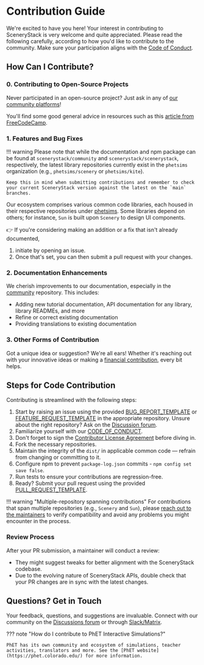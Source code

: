 # Contribution Guide

We're excited to have you here! Your interest in contributing to SceneryStack is very welcome and quite appreciated. Please read the following carefully, according to how you'd like to contribute to the community. Make sure your participation aligns with the [Code of Conduct](CODE_OF_CONDUCT.md).

## How Can I Contribute?

### 0. Contributing to Open-Source Projects

Never participated in an open-source project? Just ask in any of [our community platforms](join.md)!

You'll find some good general advice in resources such as this [article from FreeCodeCamp](https://www.freecodecamp.org/news/how-to-contribute-to-open-source/).

### 1. Features and Bug Fixes

!!! warning
    Please note that while the documentation and npm package can be found at `scenerystack/community` and `scenerystack/scenerystack`, respectively, the latest library repositories currently exist in the `phetsims` organization (e.g., `phetsims/scenery` or `phetsims/kite`).

    Keep this in mind when submitting contributions and remember to check your current SceneryStack version against the latest on the `main` branches.

Our ecosystem comprises various common code libraries, each housed in their respective repositories under [phetsims](https://github.com/orgs/phetsims/repositories?q=topic%3Ascenerystack+sort%3Aname-asc). Some libraries depend on others; for instance, `Sun` is built upon `Scenery` to design UI components.

👉 If you're considering making an addition or a fix that isn't already documented,

1. initiate by opening an issue.
2. Once that's set, you can then submit a pull request with your changes.

### 2. Documentation Enhancements

We cherish improvements to our documentation, especially in the [community](https://github.com/scenerystack/community) repository. This includes:

- Adding new tutorial documentation, API documentation for any library, library READMEs, and more
- Refine or correct existing documentation
- Providing translations to existing documentation

### 3. Other Forms of Contribution

Got a unique idea or suggestion? We're all ears! Whether it's reaching out with your innovative ideas or making a [financial contribution](https://donatenow.networkforgood.org/scenerystack), every bit helps.

## Steps for Code Contribution

Contributing is streamlined with the following steps:

1. Start by raising an issue using the provided [BUG_REPORT_TEMPLATE](BUG_REPORT_TEMPLATE.md) or [FEATURE_REQUEST_TEMPLATE](FEATURE_REQUEST_TEMPLATE.md) in the appropriate repository. Unsure about the right repository? Ask on the [Discussion forum](https://github.com/orgs/scenerystack/discussions).
2. Familiarize yourself with our [CODE_OF_CONDUCT](CODE_OF_CONDUCT.md).
3. Don't forget to sign the [Contributor License Agreement](CLA.md) before diving in.
4. Fork the necessary repositories.
5. Maintain the integrity of the `dist/` in applicable common code — refrain from changing or committing to it.
6. Configure npm to prevent `package-log.json` commits - `npm config set save false`.
7. Run tests to ensure your contributions are regression-free.
8. Ready? Submit your pull request using the provided [PULL_REQUEST_TEMPLATE](pull_request_template.md).

!!! warning "Multiple-repository spanning contributions"
    For contributions that span multiple repositories (e.g., `Scenery` and `Sun`), please [reach out to the maintainers](join.md) to verify compatibility and avoid any problems you might encounter in the process.

### Review Process

After your PR submission, a maintainer will conduct a review:

- They might suggest tweaks for better alignment with the SceneryStack codebase.
- Due to the evolving nature of SceneryStack APIs, double check that your PR changes are in sync with the latest changes.

## Questions? Get in Touch

Your feedback, questions, and suggestions are invaluable. Connect with our community on the [Discussions forum](https://github.com/orgs/scenerystack/discussions) or through [Slack/Matrix](join.md).

??? note "How do I contribute to PhET Interactive Simulations?"

    PhET has its own community and ecosystem of simulations, teacher activities, translators and more. See the [PhET website](https://phet.colorado.edu/) for more information.
